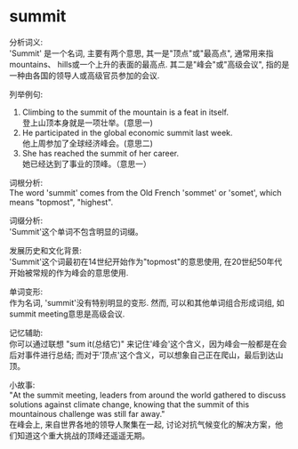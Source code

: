 # summit

分析词义:  
'Summit' 是一个名词, 主要有两个意思, 其一是"顶点"或"最高点", 通常用来指 mountains、 hills或一个上升的表面的最高点. 其二是"峰会"或"高级会议", 指的是一种由各国的领导人或高级官员参加的会议.

  

列举例句:

  

1.  Climbing to the summit of the mountain is a feat in itself.  
    登上山顶本身就是一项壮举。(意思一)
2.  He participated in the global economic summit last week.  
    他上周参加了全球经济峰会。(意思二)
3.  She has reached the summit of her career.  
    她已经达到了事业的顶峰。（意思一）

  

词根分析:  
The word 'summit' comes from the Old French 'sommet' or 'somet', which means "topmost", "highest".

  

词缀分析:  
'Summit'这个单词不包含明显的词缀。

  

发展历史和文化背景:  
'Summit'这个词最初在14世纪开始作为"topmost"的意思使用, 在20世纪50年代开始被常规的作为峰会的意思使用.

  

单词变形:  
作为名词, 'summit'没有特别明显的变形. 然而, 可以和其他单词组合形成词组, 如 summit meeting意思是高级会议.

  

记忆辅助:  
你可以通过联想 "sum it(总结它)" 来记住'峰会'这个含义，因为峰会一般都是在会后对事件进行总结; 而对于'顶点'这个含义，可以想象自己正在爬山，最后到达山顶。

  

小故事:  
"At the summit meeting, leaders from around the world gathered to discuss solutions against climate change, knowing that the summit of this mountainous challenge was still far away."  
在峰会上, 来自世界各地的领导人聚集在一起, 讨论对抗气候变化的解决方案，他们知道这个重大挑战的顶峰还遥遥无期。
